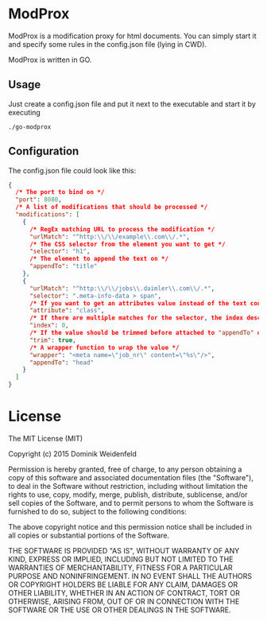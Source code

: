 # ModProx
ModProx is a modification proxy for html documents. You can simply start it and specify some rules in the config.json file (lying in CWD).

ModProx is written in GO.

## Usage
Just create a config.json file and put it next to the executable and start it by executing

    ./go-modprox

## Configuration
The config.json file could look like this:

```json
{
  /* The port to bind on */
  "port": 8080,
  /* A list of modifications that should be processed */
  "modifications": [
    {
      /* RegEx matching URL to process the modification */
      "urlMatch": "^http:\\/\\/example\\.com\\/.*",
      /* The CSS selector from the element you want to get */
      "selector": "h1",
      /* The element to append the text on */
      "appendTo": "title"
    },
    {
      "urlMatch": "^http:\\/\\/jobs\\.daimler\\.com\\/.*",
      "selector": ".meta-info-data > span",
      /* If you want to get an attributes value instead of the text content */
      "attribute": "class",
      /* If there are multiple matches for the selector, the index describes which one should be used (zero-based) */
      "index": 0,
      /* If the value should be trimmed before attached to "appendTo" or the "wrapper" */
      "trim": true,
      /* A wrapper function to wrap the value */
      "wrapper": "<meta name=\"job_nr\" content=\"%s\"/>",
      "appendTo": "head"
    }
  ]
}
```

# License
The MIT License (MIT)

Copyright (c) 2015 Dominik Weidenfeld

Permission is hereby granted, free of charge, to any person obtaining a copy
of this software and associated documentation files (the "Software"), to deal
in the Software without restriction, including without limitation the rights
to use, copy, modify, merge, publish, distribute, sublicense, and/or sell
copies of the Software, and to permit persons to whom the Software is
furnished to do so, subject to the following conditions:

The above copyright notice and this permission notice shall be included in all
copies or substantial portions of the Software.

THE SOFTWARE IS PROVIDED "AS IS", WITHOUT WARRANTY OF ANY KIND, EXPRESS OR
IMPLIED, INCLUDING BUT NOT LIMITED TO THE WARRANTIES OF MERCHANTABILITY,
FITNESS FOR A PARTICULAR PURPOSE AND NONINFRINGEMENT. IN NO EVENT SHALL THE
AUTHORS OR COPYRIGHT HOLDERS BE LIABLE FOR ANY CLAIM, DAMAGES OR OTHER
LIABILITY, WHETHER IN AN ACTION OF CONTRACT, TORT OR OTHERWISE, ARISING FROM,
OUT OF OR IN CONNECTION WITH THE SOFTWARE OR THE USE OR OTHER DEALINGS IN THE
SOFTWARE.
